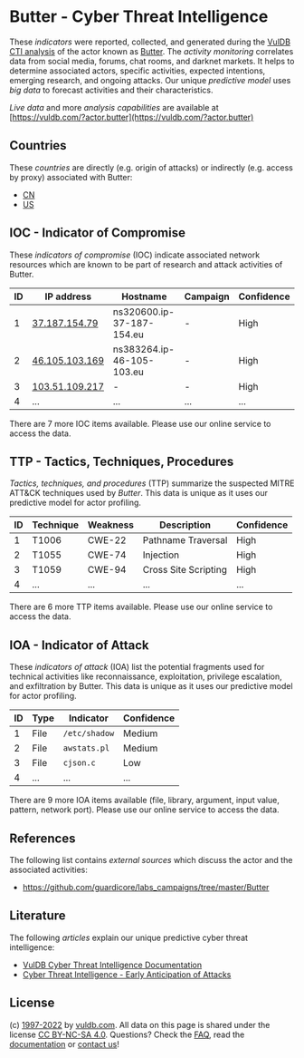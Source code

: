 # Butter - Cyber Threat Intelligence

These _indicators_ were reported, collected, and generated during the [VulDB CTI analysis](https://vuldb.com/?kb.cti) of the actor known as [Butter](https://vuldb.com/?actor.butter). The _activity monitoring_ correlates data from social media, forums, chat rooms, and darknet markets. It helps to determine associated actors, specific activities, expected intentions, emerging research, and ongoing attacks. Our unique _predictive model_ uses _big data_ to forecast activities and their characteristics.

_Live data_ and more _analysis capabilities_ are available at [https://vuldb.com/?actor.butter](https://vuldb.com/?actor.butter)

## Countries

These _countries_ are directly (e.g. origin of attacks) or indirectly (e.g. access by proxy) associated with Butter:

* [CN](https://vuldb.com/?country.cn)
* [US](https://vuldb.com/?country.us)

## IOC - Indicator of Compromise

These _indicators of compromise_ (IOC) indicate associated network resources which are known to be part of research and attack activities of Butter.

ID | IP address | Hostname | Campaign | Confidence
-- | ---------- | -------- | -------- | ----------
1 | [37.187.154.79](https://vuldb.com/?ip.37.187.154.79) | ns320600.ip-37-187-154.eu | - | High
2 | [46.105.103.169](https://vuldb.com/?ip.46.105.103.169) | ns383264.ip-46-105-103.eu | - | High
3 | [103.51.109.217](https://vuldb.com/?ip.103.51.109.217) | - | - | High
4 | ... | ... | ... | ...

There are 7 more IOC items available. Please use our online service to access the data.

## TTP - Tactics, Techniques, Procedures

_Tactics, techniques, and procedures_ (TTP) summarize the suspected MITRE ATT&CK techniques used by _Butter_. This data is unique as it uses our predictive model for actor profiling.

ID | Technique | Weakness | Description | Confidence
-- | --------- | -------- | ----------- | ----------
1 | T1006 | CWE-22 | Pathname Traversal | High
2 | T1055 | CWE-74 | Injection | High
3 | T1059 | CWE-94 | Cross Site Scripting | High
4 | ... | ... | ... | ...

There are 6 more TTP items available. Please use our online service to access the data.

## IOA - Indicator of Attack

These _indicators of attack_ (IOA) list the potential fragments used for technical activities like reconnaissance, exploitation, privilege escalation, and exfiltration by Butter. This data is unique as it uses our predictive model for actor profiling.

ID | Type | Indicator | Confidence
-- | ---- | --------- | ----------
1 | File | `/etc/shadow` | Medium
2 | File | `awstats.pl` | Medium
3 | File | `cjson.c` | Low
4 | ... | ... | ...

There are 9 more IOA items available (file, library, argument, input value, pattern, network port). Please use our online service to access the data.

## References

The following list contains _external sources_ which discuss the actor and the associated activities:

* https://github.com/guardicore/labs_campaigns/tree/master/Butter

## Literature

The following _articles_ explain our unique predictive cyber threat intelligence:

* [VulDB Cyber Threat Intelligence Documentation](https://vuldb.com/?kb.cti)
* [Cyber Threat Intelligence - Early Anticipation of Attacks](https://www.scip.ch/en/?labs.20201022)

## License

(c) [1997-2022](https://vuldb.com/?kb.changelog) by [vuldb.com](https://vuldb.com/?kb.about). All data on this page is shared under the license [CC BY-NC-SA 4.0](https://creativecommons.org/licenses/by-nc-sa/4.0/). Questions? Check the [FAQ](https://vuldb.com/?kb.faq), read the [documentation](https://vuldb.com/?kb) or [contact us](https://vuldb.com/?contact)!
